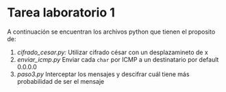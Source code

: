 # Tarea laboratorio 1
A continuación se encuentran los archivos python que tienen el proposito de:
1. *cifrado_cesar.py:* Utilizar cifrado césar con un desplazamineto de x
2. *enviar_icmp.py* Enviar cada `char` por ICMP a un destinatario por default 0.0.0.0
3. *paso3.py* Interceptar los mensajes y descifrar cuál tiene más probabilidad de ser el mensaje

